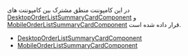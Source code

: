 <div class="dp-doc-container"">

<div class="dp-doc-tags">

<div class="mobile-version"></div>
<div class="desktop-version"></div>
<div class="no-template"></div>

</div>

<div class="dp-doc-body">

در این کامپوننت منطق مشترک بین کامپوننت های
 [DesktopOrderListSummaryCardComponent](DesktopOrderListSummaryCardComponent.html#readme)
و
 [MobileOrderListSummaryCardComponent](MobileOrderListSummaryCardComponent.html#readme)
قرار داده شده است.
 
</div>

<div class="dp-doc-links">

<div class="children"></div>

+ [DesktopOrderListSummaryCardComponent](DesktopOrderListSummaryCardComponent.html#readme)
+ [MobileOrderListSummaryCardComponent](MobileOrderListSummaryCardComponent.html#readme)


</div>


</div> 


